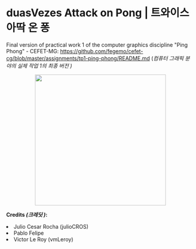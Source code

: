 # duasVezes Attack on Pong | **트와이스 아딱 온 퐁**

Final version of practical work 1 of the computer graphics discipline "Ping Phong" - CEFET-MG: https://github.com/fegemo/cefet-cg/blob/master/assignments/tp1-ping-phong/README.md
(_컴퓨터 그래픽 분야의 실제 작업 1의 최종 버전 )_


<p align="center">
 <img src="https://scontent.fplu1-1.fna.fbcdn.net/v/t1.15752-9/85124247_1045659189142885_506777759784108032_n.png?_nc_cat=105&_nc_ohc=mKiD_NT1mdMAX8vLQbY&_nc_ht=scontent.fplu1-1.fna&oh=a9a763543b3901d66eb04737d3753adb&oe=5EB90A36" width="350" />

</p>


**Credits _(크레딧 )_:**
<li> Julio Cesar Rocha (julioCROS)</li> 
<li>Pablo Felipe </li>
<li>Victor Le Roy (vmLeroy) </li>
